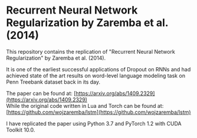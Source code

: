 # Recurrent Neural Network Regularization by Zaremba et al. (2014)
This repository contains the replication of "Recurrent Neural Network Regularization" by Zaremba et al. (2014).

It is one of the earliest successful applications of Dropout on RNNs and had achieved state of the art results on word-level language modeling task on Penn Treebank dataset back in its day.

The paper can be found at: [https://arxiv.org/abs/1409.2329](https://arxiv.org/abs/1409.2329)  
While the original code written in Lua and Torch can be found at: [https://github.com/wojzaremba/lstm](https://github.com/wojzaremba/lstm)

I have replicated the paper using Python 3.7 and PyTorch 1.2 with CUDA Toolkit 10.0. 
